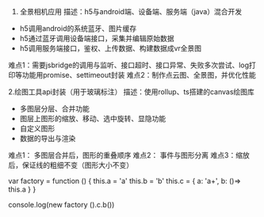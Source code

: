 1. 全景相机应用
 描述：h5与android端、设备端、服务端（java）混合开发
 * h5调用android的系统蓝牙、图片缓存
 * h5通过蓝牙调用设备端接口，采集并编辑原始数据
 * h5调用服务端接口，鉴权、上传数据、构建数据成vr全景图
 
 难点1：需要jsbridge的调用与监听、接口超时、接口异常、失败多次尝试、log打印等功能用promise、settimeout封装
 难点2：制作点云图、全景图，并优化性能

 2.绘图工具api封装（用于玻璃标注）
 描述：使用rollup、ts搭建的canvas绘图库
 * 多图层分层、合并功能
 * 图层上图形的缩放、移动、选中旋转、显隐功能
 * 自定义图形
 * 数据的导出与渲染
 
 难点1： 多图层合并后，图形的重叠顺序
 难点2： 事件与图形分离
 难点3：缩放后，保证线的粗细不变（图形大小不变）

var factory = function () {
    this.a = 'a'
    this.b = 'b'
    this.c = {
        a: 'a+',
        b: ()=> this.a
    }
}

console.log(new factory ().c.b())